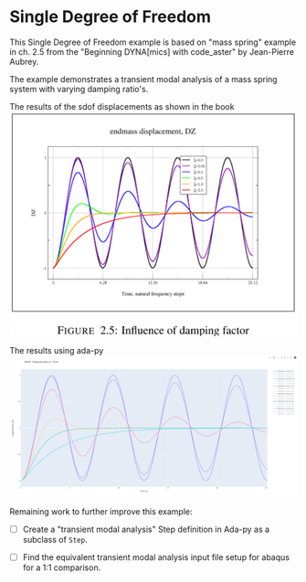 # Single Degree of Freedom

This Single Degree of Freedom example is based on "mass spring" example in ch. 2.5 from the 
"Beginning DYNA[mics] with code_aster" by Jean-Pierre Aubrey.

The example demonstrates a transient modal analysis of a mass spring system with varying damping ratio's. 

The results of the sdof displacements as shown in the book
![sdof displacement results from the book](./sdof_displ_plot_book.png)

The results using ada-py
![sdof displacement results using ada-py](./sdof_displ_plot_adapy.png)

Remaining work to further improve this example:

- [ ] Create a "transient modal analysis" Step definition in Ada-py as a subclass of `Step`.
- [ ] Find the equivalent transient modal analysis input file setup for abaqus for a 1:1 comparison.  

